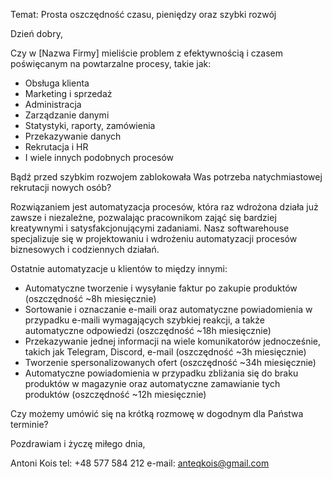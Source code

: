 Temat: Prosta oszczędność czasu, pieniędzy oraz szybki rozwój

Dzień dobry,

Czy w [Nazwa Firmy] mieliście problem z efektywnością i czasem poświęcanym na powtarzalne procesy, takie jak:
- Obsługa klienta
- Marketing i sprzedaż
- Administracja
- Zarządzanie danymi
- Statystyki, raporty, zamówienia
- Przekazywanie danych
- Rekrutacja i HR
- I wiele innych podobnych procesów

Bądź przed szybkim rozwojem zablokowała Was potrzeba natychmiastowej rekrutacji nowych osób?

Rozwiązaniem jest automatyzacja procesów, która raz wdrożona działa już zawsze i niezależne, pozwalając pracownikom zająć się bardziej kreatywnymi i satysfakcjonującymi zadaniami.
Nasz softwarehouse specjalizuje się w projektowaniu i wdrożeniu automatyzacji procesów biznesowych i codziennych działań.

Ostatnie automatyzacje u klientów to między innymi:
- Automatyczne tworzenie i wysyłanie faktur po zakupie produktów (oszczędność ~8h miesięcznie)
- Sortowanie i oznaczanie e-maili oraz automatyczne powiadomienia w przypadku e-maili wymagających szybkiej reakcji, a także automatyczne odpowiedzi (oszczędność ~18h miesięcznie)
- Przekazywanie jednej informacji na wiele komunikatorów jednocześnie, takich jak Telegram, Discord, e-mail (oszczędność ~3h miesięcznie)
- Tworzenie spersonalizowanych ofert (oszczędność ~34h miesięcznie)
- Automatyczne powiadomienia w przypadku zbliżania się do braku produktów w magazynie oraz automatyczne zamawianie tych produktów (oszczędność ~12h miesięcznie)

Czy możemy umówić się na krótką rozmowę w dogodnym dla Państwa terminie?

Pozdrawiam i życzę miłego dnia,

Antoni Kois
tel: +48 577 584 212
e-mail: anteqkois@gmail.com

